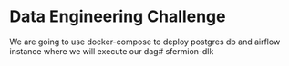 # Data Engineering Challenge
We are going to use docker-compose to deploy postgres db and airflow instance
where we will execute our dag# sfermion-dlk